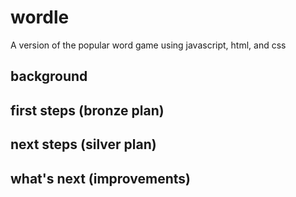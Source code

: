 # wordle
A version of the popular word game using javascript, html, and css 

## background

## first steps (bronze plan)  

## next steps (silver plan)

## what's next (improvements) 
